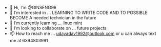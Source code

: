 - 👋 Hi, I’m @GINSENG99
- 👀 I’m interested in ... LEARNING TO WRITE CODE AND TO POSSIBLE BECOME A needed technician in the future
- 🌱 I’m currently learning ... linux mint  
- 💞️ I’m looking to collaborate on ... future projects
- 📫 How to reach me ... udayadav1992@outlook.com  or u can always text me at 6394803991
<!---
GINSENG99/GINSENG99 is a ✨ special ✨ repository because its `README.md` (this file) appears on your GitHub profile.
You can click the Preview link to take a look at your changes.
--->

